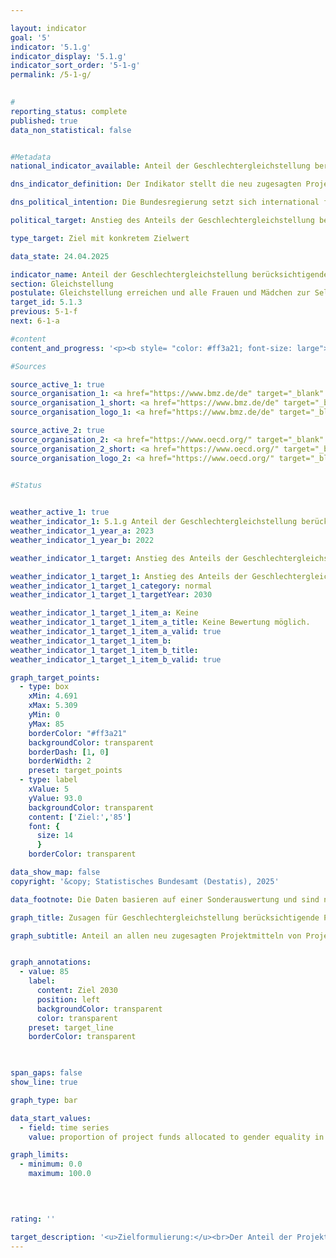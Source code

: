 ```yaml
---

layout: indicator        
goal: '5'        
indicator: '5.1.g'        
indicator_display: '5.1.g'        
indicator_sort_order: '5-1-g'        
permalink: /5-1-g/        
        

#
reporting_status: complete        
published: true        
data_non_statistical: false        


#Metadata        
national_indicator_available: Anteil der Geschlechtergleichstellung berücksichtigenden Projektmittel in der deutschen Entwicklungszusammenarbeit        

dns_indicator_definition: Der Indikator stellt die neu zugesagten Projektmittel von Projekten der deutschen Entwicklungszusammenarbeit, die Gleichstellung mitberücksichtigen (in %) dar.        

dns_political_intention: Die Bundesregierung setzt sich international für die Gleichstellung der Geschlechter ein und arbeitet dafür mit verschiedenen Partnern zusammen. Gleiche Rechte, gleiche Pflichten, gleiche Chancen und gleiche Macht für Frauen und Männer sind explizite Ziele deutscher Entwicklungspolitik. Dabei ist es wichtig, neben Vorhaben, deren Hauptziel die Gleichstellung der Geschlechter ist, auch großvolumige Vorhaben etwa für Verkehrsinfrastruktur, soziale Sicherung, Gesundheit, Bildung etc. zu fördern, die Gleichstellungsaspekte als Nebenziel integrieren und so die gesamte Bevölkerung erreichen.        

political_target: Anstieg des Anteils der Geschlechtergleichstellung berücksichtigenden Projektmittel in der deutschen Entwicklungszusammenarbeit bis 2030&nbsp;auf ab dann mindestens 85&nbsp;%        

type_target: Ziel mit konkretem Zielwert        

data_state: 24.04.2025        

indicator_name: Anteil der Geschlechtergleichstellung berücksichtigenden Projektmittel in der deutschen Entwicklungszusammenarbeit        
section: Gleichstellung        
postulate: Gleichstellung erreichen und alle Frauen und Mädchen zur Selbstbestimmung befähigen        
target_id: 5.1.3        
previous: 5-1-f        
next: 6-1-a        

#content         
content_and_progress: '<p><b style= "color: #ff3a21; font-size: large">5.1.g Anteil der Geschlechtergleichstellung berücksichtigenden Projektmittel in der deutschen Entwicklungszusammenarbeit</b><br><br>Die Förderung der Geschlechtergleichstellung ist ein Bestandteil der deutschen Entwicklungszusammenarbeit (EZ), der durch die Zuweisung von Projektmitteln umgesetzt wird, die auf dieses Ziel ausgerichtet sind. Der Anteil der Mittel, die in Projekten der deutschen EZ der Förderung der Geschlechtergleichstellung zugewiesen werden, ist ein Indikator für die Umsetzung nationaler und internationaler Verpflichtungen zur Gleichstellung der Geschlechter.<br><br>Seit 1997&nbsp;ist die OECD-DAC-Kennung (Entwicklungsausschuss der Organisation für wirtschaftliche Zusammenarbeit und Entwicklung) für Geschlechtergleichstellung (GG-Kennung) verbindlich, um sicherzustellen, dass Geschlechteraspekte in der internationalen Entwicklungszusammenarbeit berücksichtigt werden. Die GG-Kennung unterscheidet zwischen Projekten mit der Kennung GG1&nbsp;und GG2. GG2-Projekte verfolgen die Gleichstellung der Geschlechter als Hauptziel, wobei die Förderung der Geschlechtergleichstellung und die Bekämpfung geschlechtsspezifischer Diskriminierung wesentliche Ziele des Vorhabens sind. Projekte mit der Kennung GG1&nbsp;berücksichtigen Geschlechteraspekte als wichtige, jedoch sekundäre Zielsetzung. Um sicherzustellen, dass Geschlechtergerechtigkeit auch in GG1-Projekten relevant ist, verlangt die OECD bei der Vergabe der GG1-Kennung eine Genderanalyse sowie das Vorhandensein von mindestens einem relevanten Output-Indikator.<br><br>In den Indikator werden sowohl GG1- als auch GG2-Projekte einbezogen. Während GG2-Projekte eine stärkere Fokussierung auf Geschlechtergleichstellung aufweisen, zeigen GG1-Projekte häufig eine größere Breitenwirksamkeit. GG1-Projekte beinhalten viele großvolumige Vorhaben zum Beispiel in den Bereichen Verkehrsinfrastruktur, soziale Sicherung, Gesundheit und Bildung, bei denen Gleichstellungsaspekte als Nebenziel integriert sind, um die gesamte Bevölkerung zu erreichen.<br><br>In den Jahren 2019&nbsp;bis 2022&nbsp;lag der Anteil der neu zugesagten Projektmittel deutscher EZ bei denen Geschlechtergleichstellung berücksichtigt wurde zwischen 40&nbsp;% und 50&nbsp;%. Im Jahr 2023&nbsp;stieg der Anteil deutlich an und belief sich zuletzt auf 73,2&nbsp;%.</p>'                

#Sources        

source_active_1: true
source_organisation_1: <a href="https://www.bmz.de/de" target="_blank" onclick="return confirm_alert('des BMZ', 'De')">Bundesministerium für wirtschaftliche Zusammenarbeit und Entwicklung</a>
source_organisation_1_short: <a href="https://www.bmz.de/de" target="_blank" onclick="return confirm_alert('des BMZ', 'De')">Bundesministerium für wirtschaftliche Zusammenarbeit und Entwicklung</a>
source_organisation_logo_1: <a href="https://www.bmz.de/de" target="_blank" onclick="return confirm_alert('des BMZ', 'De')"><img src="https://dns-indikatoren.de/public/OrgImgDe/bmz.png" alt="Bundesministerium für wirtschaftliche Zusammenarbeit und Entwicklung" title=" Klicken Sie hier um zur Homepage der Organisation Bundesministerium für wirtschaftliche Zusammenarbeit und Entwicklung zu gelangen." style="height:60px; width:148px; border:transparent"/></a>

source_active_2: true
source_organisation_2: <a href="https://www.oecd.org/" target="_blank" onclick="return confirm_alert('der OECD', 'De')">Organisation für wirtschaftliche Zusammenarbeit und Entwicklung</a>
source_organisation_2_short: <a href="https://www.oecd.org/" target="_blank" onclick="return confirm_alert('der OECD', 'De')">Organisation für wirtschaftliche Zusammenarbeit und Entwicklung</a>
source_organisation_logo_2: <a href="https://www.oecd.org/" target="_blank" onclick="return confirm_alert('der OECD', 'De')"><img src="https://dns-indikatoren.de/public/OrgImgDe/oecd.png" alt="Organisation für wirtschaftliche Zusammenarbeit und Entwicklung" title=" Klicken Sie hier um zur Homepage der Organisation Organisation für wirtschaftliche Zusammenarbeit und Entwicklung zu gelangen." style="height:60px; width:148px; border:transparent"/></a>
        

#Status        


weather_active_1: true
weather_indicator_1: 5.1.g Anteil der Geschlechtergleichstellung berücksichtigenden Projektmittel in der deutschen Entwicklungszusammenarbeit
weather_indicator_1_year_a: 2023
weather_indicator_1_year_b: 2022

weather_indicator_1_target: Anstieg des Anteils der Geschlechtergleichstellung berücksichtigenden Projektmittel in der deutschen Entwicklungszusammenarbeit bis 2030 auf ab dann mindestens 85 Prozent

weather_indicator_1_target_1: Anstieg des Anteils der Geschlechtergleichstellung berücksichtigenden Projektmittel in der deutschen Entwicklungszusammenarbeit bis 2030 auf ab dann mindestens 85 %
weather_indicator_1_target_1_category: normal
weather_indicator_1_target_1_targetYear: 2030

weather_indicator_1_target_1_item_a: Keine
weather_indicator_1_target_1_item_a_title: Keine Bewertung möglich.
weather_indicator_1_target_1_item_a_valid: true
weather_indicator_1_target_1_item_b: 
weather_indicator_1_target_1_item_b_title: 
weather_indicator_1_target_1_item_b_valid: true        

graph_target_points:
  - type: box
    xMin: 4.691
    xMax: 5.309
    yMin: 0
    yMax: 85
    borderColor: "#ff3a21"
    backgroundColor: transparent
    borderDash: [1, 0]
    borderWidth: 2
    preset: target_points
  - type: label
    xValue: 5
    yValue: 93.0
    backgroundColor: transparent
    content: ['Ziel:','85']
    font: {
      size: 14
      }
    borderColor: transparent        

data_show_map: false        
copyright: '&copy; Statistisches Bundesamt (Destatis), 2025'        

data_footnote: Die Daten basieren auf einer Sonderauswertung und sind nicht öffentlich zugänglich.        

graph_title: Zusagen für Geschlechtergleichstellung berücksichtigende Projektmittel in der deutschen Entwicklungszusammenarbeit        

graph_subtitle: Anteil an allen neu zugesagten Projektmitteln von Projekten der deutschen Entwicklungszusammenarbeit        


graph_annotations:
  - value: 85
    label:
      content: Ziel 2030
      position: left
      backgroundColor: transparent
      color: transparent
    preset: target_line
    borderColor: transparent        

        

span_gaps: false        
show_line: true        

graph_type: bar                

data_start_values: 
  - field: time series
    value: proportion of project funds allocated to gender equality in german development cooperation        

graph_limits: 
  - minimum: 0.0
    maximum: 100.0        

        

                                        
rating: ''        

target_description: '<u>Zielformulierung:</u><br>Der Anteil der Projektmittel der deutschen Entwicklungszusammenarbeit, die die Geschlechtergleichstellung berücksichtigen, soll bis 2030&nbsp;auf mindestens 85&nbsp;% gesteigert werden (bezogen auf neu zugesagte Projektmittel).<br><br><u>Bewertung:</u><br>Die aktuelle Entwicklung verläuft in Richtung der Zielvorgabe. Eine abschließende Bewertung des Indikators 5.1.g ist nicht möglich. Zu wenig Datenpunkte.'        
---
```


